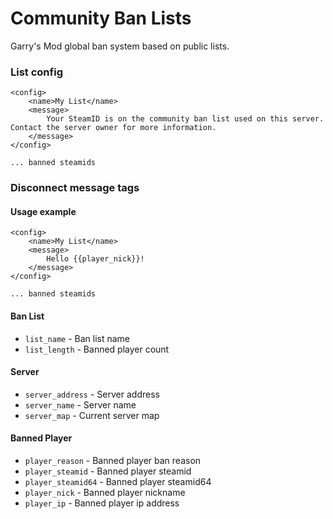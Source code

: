 # Community Ban Lists
Garry's Mod global ban system based on public lists.

### List config
```
<config>
    <name>My List</name>
    <message>
        Your SteamID is on the community ban list used on this server. Contact the server owner for more information.
    </message>
</config>

... banned steamids
```

### Disconnect message tags
#### Usage example
```
<config>
    <name>My List</name>
    <message>
        Hello {{player_nick}}!
    </message>
</config>

... banned steamids
```

#### Ban List
- `list_name` - Ban list name
- `list_length` - Banned player count

#### Server
- `server_address` - Server address
- `server_name` - Server name
- `server_map` - Current server map

#### Banned Player
- `player_reason` - Banned player ban reason
- `player_steamid` - Banned player steamid
- `player_steamid64` - Banned player steamid64
- `player_nick` - Banned player nickname
- `player_ip` - Banned player ip address
